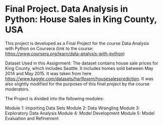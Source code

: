 # Final Project. Data Analysis in Python: House Sales in King County, USA


This project is developed as a Final Project for the course Data Analysis with Python on Coursera (link to the course: https://www.coursera.org/learn/data-analysis-with-python) 

Dataset Used in this Assignment: 
The dataset contains house sale prices for King County, which includes Seattle. It includes homes sold between May 2014 and May 2015. It was taken from  here https://www.kaggle.com/datasets/harlfoxem/housesalesprediction. It was also slightly modified for the purposes of this final project by the course moderators.

The Project is divided into the following modules: 

Module 1: Importing Data Sets
Module 2: Data Wrangling
Module 3: Exploratory Data Analysis
Module 4: Model Development
Module 5: Model Evaluation and Refinement
